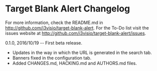 Target Blank Alert Changelog
============================

For more information, check the README.md in <http://github.com/i3visio/target-blank-alert>. For the To-Do list visit the issues website at <http://github.com/i3visio/target-blank-alert/issues>.

0.1.0, 2016/10/19 -- First beta release.
- Updates in the way in which the URL is generated in the search tab.
- Banners fixed in the configuration tab.
- Added CHANGES.md, HACKING.md and AUTHORS.md files.
